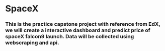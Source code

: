 # SpaceX

### This is the practice capstone project with reference from EdX, we will create a interactive dashboard and predict price of spaceX falcon9 launch. Data will be collected using webscraping and api. 
